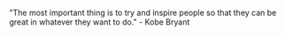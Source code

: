 "The most important thing is to try and inspire people so that they can be great in whatever they want to do." - Kobe Bryant


